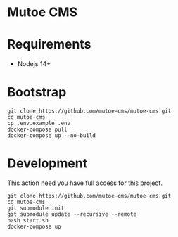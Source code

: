 # Mutoe CMS

# Requirements

- Nodejs 14+

# Bootstrap

```shell
git clone https://github.com/mutoe-cms/mutoe-cms.git
cd mutoe-cms
cp .env.example .env
docker-compose pull
docker-compose up --no-build
```

# Development

This action need you have full access for this project.

```shell
git clone https://github.com/mutoe-cms/mutoe-cms.git
cd mutoe-cms
git submodule init
git submodule update --recursive --remote
bash start.sh
docker-compose up
```
